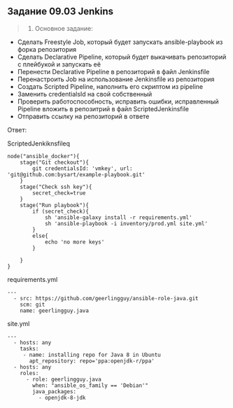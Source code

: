 ## Задание 09.03 Jenkins

> 1. Основное задание:

- Сделать Freestyle Job, который будет запускать ansible-playbook из форка репозитория
- Сделать Declarative Pipeline, который будет выкачивать репозиторий с плейбукой и запускать её
- Перенести Declarative Pipeline в репозиторий в файл Jenkinsfile
- Перенастроить Job на использование Jenkinsfile из репозитория
- Создать Scripted Pipeline, наполнить его скриптом из pipeline
- Заменить credentialsId на свой собственный
- Проверить работоспособность, исправить ошибки, исправленный Pipeline вложить в репозитрий в файл ScriptedJenkinsfile
- Отправить ссылку на репозиторий в ответе

Ответ:

ScriptedJenkiknsfileq
```
node("ansible_docker"){
    stage("Git checkout"){
        git credentialsId: 'vmkey', url: 'git@github.com:bysart/example-playbook.git'
    }
    stage("Check ssh key"){
        secret_check=true
    }
    stage("Run playbook"){
        if (secret_check){
            sh 'ansible-galaxy install -r requirements.yml'
            sh 'ansible-playbook -i inventory/prod.yml site.yml'
        }
        else{
            echo 'no more keys'
        }
        
    }
}
```
requirements.yml
```
---
  - src: https://github.com/geerlingguy/ansible-role-java.git
    scm: git
    name: geerlingguy.java
```
site.yml
```
---
  - hosts: any
    tasks:
     - name: installing repo for Java 8 in Ubuntu
       apt_repository: repo='ppa:openjdk-r/ppa'
  - hosts: any
    roles:
      - role: geerlingguy.java
        when: "ansible_os_family == 'Debian'"
        java_packages:
          - openjdk-8-jdk
```
